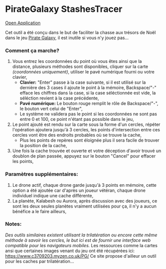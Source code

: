 # PirateGalaxy StashesTracer
[Open Application](https://mralinoe.github.io/pgstWeb/)

Cet outil a été conçu dans le but de faciliter la chasse aux trésors de Noël dans le jeu [Pirate Galaxy]([https://pages.github.com/](https://pirategalaxy.com)), il est inutile si vous n'y jouez pas...
### Comment ça marche?
1) Vous entrez les coordonnées du point où vous êtes ainsi que la distance, plusieurs méthodes sont disponibles, cliquer sur la carte *(coordonnées uniquement)*, utiliser le pavé numérique fourni ou votre clavier,
   - **Clavier:** "Enter" passe à la case suivante, si il est utilisé sur la dernière des 3 cases il ajoute le point à la mémoire, Backspace/"-" efface les chiffres dans la case, si la case séléctionnée est vide, la séléction revient à la case précédente,
   - **Pavé numérique:** Le bouton rouge remplit le rôle de Backspace/"-", le bouton vert celui de "Enter",
   - Le système ne validera pas le point si les coordonnées ne sont pas entre 0 et 100, ce point n'étant pas possible dans le jeu,
2) Le point ajouté est rendu sur la carte sous la forme d'un cercles, répéter l'opération ajoutera jusqu'à 3 cercles, les points d'intersection entre ces cercles vont être des endroits probables où se trouve la cache,
   - Plus les points de repères sont éloignée plus il sera facile de trouver la position de la cache,
3) Une fois la cache trouvée et ouverte et votre déception d'avoir trouvé un doublon de plan passée, appuyez sur le bouton "Cancel" pour effacer les points,

### Paramètres supplémentaires:
1) Le drone actif, chaque drone garde jusqu'à 3 points en mémoire, cette option a été ajoutée car d'après un joueur vétéran, chaque drone individuel indique une cache différente,
2) La planète, Kalabesh ou Aurora, après discussion avec des joueurs, ce sont les deux seules planètes vraiment utilisées pour ça, il n'y a aucun bénéfice a le faire ailleurs,

### Notes:
*Des outils similaires existent utilisant la trilatération ou encore cette même méthode à savoir les cercles, le but ici est de fournir une interface web compatible pour les navigateurs mobiles.*
Les ressources comme la cartes ansi que certaines images venant du jeu ont été récupérées ici: https://www.c3709203.myzen.co.uk/PG/
Ce site propose d'ailleur un outil pour les caches par trilatération... 
